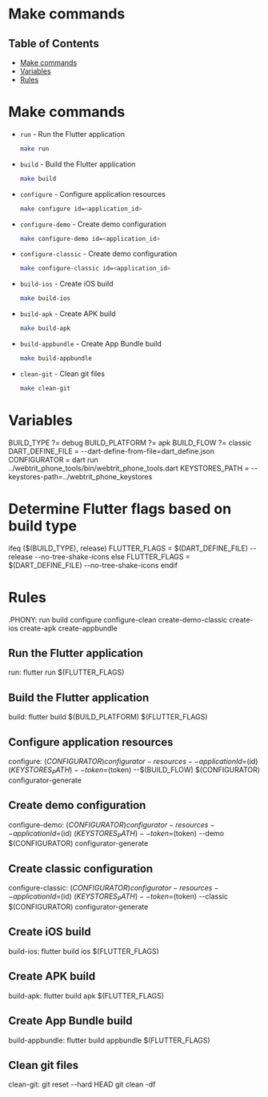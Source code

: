 # Make commands

## Table of Contents
- [Make commands](#make-commands)
- [Variables](#variables)
- [Rules](#rules)

# Make commands

* `run` - Run the Flutter application
  ```bash
  make run
  ```

* `build` - Build the Flutter application
  ```bash
  make build
  ```

* `configure` - Configure application resources
  ```bash
  make configure id=<application_id>
  ```

* `configure-demo` - Create demo configuration
  ```bash
  make configure-demo id=<application_id>
  ```

* `configure-classic` - Create demo configuration
  ```bash
  make configure-classic id=<application_id>
  ```

* `build-ios` - Create iOS build
  ```bash
  make build-ios
  ```

* `build-apk` - Create APK build
  ```bash
  make build-apk
  ```

* `build-appbundle` - Create App Bundle build
  ```bash
  make build-appbundle
  ```

* `clean-git` - Clean git files
  ```bash
  make clean-git
  ```

# Variables
BUILD_TYPE ?= debug
BUILD_PLATFORM ?= apk
BUILD_FLOW ?= classic
DART_DEFINE_FILE = --dart-define-from-file=dart_define.json
CONFIGURATOR = dart run ../webtrit_phone_tools/bin/webtrit_phone_tools.dart
KEYSTORES_PATH = --keystores-path=../webtrit_phone_keystores

# Determine Flutter flags based on build type
ifeq ($(BUILD_TYPE), release)
    FLUTTER_FLAGS = $(DART_DEFINE_FILE) --release  --no-tree-shake-icons
else
    FLUTTER_FLAGS = $(DART_DEFINE_FILE)  --no-tree-shake-icons
endif

# Rules
.PHONY: run build configure configure-clean create-demo-classic create-ios create-apk create-appbundle

## Run the Flutter application
run:
	flutter run $(FLUTTER_FLAGS)

## Build the Flutter application
build:
	flutter build $(BUILD_PLATFORM) $(FLUTTER_FLAGS)

## Configure application resources
configure:
	$(CONFIGURATOR) configurator-resources --applicationId=$(id) $(KEYSTORES_PATH) --token=$(token) --$(BUILD_FLOW)
	$(CONFIGURATOR) configurator-generate

## Create demo configuration
configure-demo:
	$(CONFIGURATOR) configurator-resources --applicationId=$(id) $(KEYSTORES_PATH) --token=$(token) --demo
	$(CONFIGURATOR) configurator-generate

## Create classic configuration
configure-classic:
	$(CONFIGURATOR) configurator-resources --applicationId=$(id) $(KEYSTORES_PATH) --token=$(token) --classic
	$(CONFIGURATOR) configurator-generate

## Create iOS build
build-ios:
	flutter build ios $(FLUTTER_FLAGS)

## Create APK build
build-apk:
	flutter build apk $(FLUTTER_FLAGS)

## Create App Bundle build
build-appbundle:
	flutter build appbundle $(FLUTTER_FLAGS)

## Clean git files
clean-git:
	git reset --hard HEAD
	git clean -df

